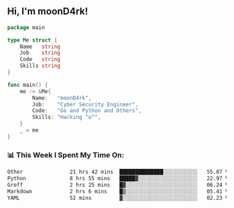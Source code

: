 <h2> Hi, I'm moonD4rk!</h2>

```go
package main

type Me struct {
	Name   string
	Job    string
	Code   string
	Skills string
}

func main() {
	me := &Me{
		Name:   "moonD4rk",
		Job:    "Cyber Security Engineer",
		Code:   "Go and Python and Others",
		Skills: "Hacking ^o^",
	}
	_ = me
}
```

<h3>📊 This Week I Spent My Time On:</h3>
<!-- <img align='right' src="https://github-readme-stats.vercel.app/api?username=moond4rk&show_icons=true&theme=radical", width="300" height="150"> -->

<!--START_SECTION:waka-->

```txt
Other               21 hrs 42 mins  ██████████████░░░░░░░░░░░   55.87 %
Python              8 hrs 55 mins   █████▓░░░░░░░░░░░░░░░░░░░   22.97 %
Groff               2 hrs 25 mins   █▓░░░░░░░░░░░░░░░░░░░░░░░   06.24 %
Markdown            2 hrs 6 mins    █▒░░░░░░░░░░░░░░░░░░░░░░░   05.41 %
YAML                52 mins         ▓░░░░░░░░░░░░░░░░░░░░░░░░   02.23 %
```

<!--END_SECTION:waka-->

